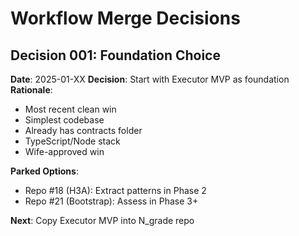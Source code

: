 # Workflow Merge Decisions

## Decision 001: Foundation Choice
**Date**: 2025-01-XX
**Decision**: Start with Executor MVP as foundation
**Rationale**: 
- Most recent clean win
- Simplest codebase
- Already has contracts folder
- TypeScript/Node stack
- Wife-approved win

**Parked Options**:
- Repo #18 (H3A): Extract patterns in Phase 2
- Repo #21 (Bootstrap): Assess in Phase 3+

**Next**: Copy Executor MVP into N_grade repo
